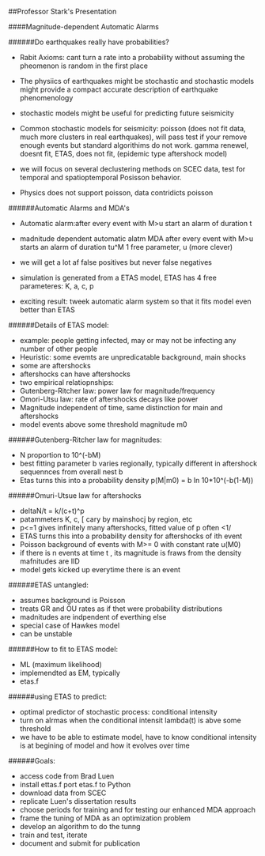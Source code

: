 ##Professor Stark's Presentation

####Magnitude-dependent Automatic Alarms

######Do earthquakes really have probabilities?
* Rabit Axioms: cant turn a rate into a probability without assuming the pheomenon is random in the first place

* The physiics of earthquakes might be stochastic and stochastic models might provide a compact accurate description of earthquake phenomenology 

* stochastic models might be useful for predicting future seismicity

* Common stochastic models for seismicity: poisson (does not fit data, much more clusters in real earthquakes), will pass test if your remove enough events but standard algorithims do not work. gamma renewel, doesnt fit, ETAS, does not fit, (epidemic type aftershock model)

* we will focus on several declustering methods on SCEC data, test for temporal and spatioptemporal Posisson behavior.

* Physics does not support poisson, data contridicts poisson

######Automatic Alarms and MDA's
* Automatic alarm:after every event with M>u start an alarm of duration t

* madnitude dependent automatic alatm MDA after every event with M>u starts an alarm of duration tu^M
1 free parameter, u (more clever)

* we will get a lot af false positives but never false negatives

* simulation is generated from a ETAS model, ETAS has 4 free parameteres: K, a, c, p

* exciting result: tweek automatic alarm system so that it fits model even better than ETAS

######Details of ETAS model:
* example: people getting infected, may or may not be infecting any number of other people
* Heuristic: some evemts are unpredicatable background, main shocks
* some are aftershocks
* aftershocks can have aftershocks
* two empirical relatiopnships:
* Gutenberg-Ritcher law: power law for magnitude/frequency
* Omori-Utsu law: rate of aftershocks decays like power
* Magnitude independent of time, same distinction for main and aftershocks
* model events above some threshold magnitude m0

######Gutenberg-Ritcher law for magnitudes:
* N proportion to 10^(-bM)
* best fitting parameter b varies regionally, typically different in aftershock sequennces from overall nest b
* Etas turns this into a probability density
p(M|m0) = b ln 10*10^(-b(1-M))


######Omuri-Utsue law for aftershocks
* deltaN/t = k/(c+t)^p
* patammeters K, c, [ cary by mainshocj by region, etc
* p<=1 gives infinitely many aftershocks, fitted value of p often <1/
* ETAS turns this into a probability density for aftershocks of ith event
* Poisson background of events with M>= 0 with constant rate u(M0)
* if there is n events at time t , its magnitude is fraws from the density
mafnitudes are IID
* model gets kicked up everytime there is an event

######ETAS untangled:
* assumes background is Poisson
* treats GR and OU rates as if thet were probability distributions
* madnitudes are indpendent of everthing else
* special case of Hawkes model
* can be unstable

######How to fit to ETAS model:
* ML (maximum likelihood)
* implemendted as EM, typically
* etas.f

######using ETAS to predict:
* optimal predictor of stochastic process: conditional intensity
* turn on alrmas when the conditional intensit lambda(t) is abve some threshold
* we have to be able to estimate model, have to know conditional intensity is at begining of model and how it evolves over time

######Goals:
* access code from Brad Luen
* install ettas.f port etas.f to Python
* download data from SCEC
* replicate Luen's dissertation results
* choose periods for training and for testing our enhanced MDA approach
* frame the tuning of MDA as an optimization problem
* develop an algorithm to do the tunng
* train and test, iterate
* document and submit for publication



